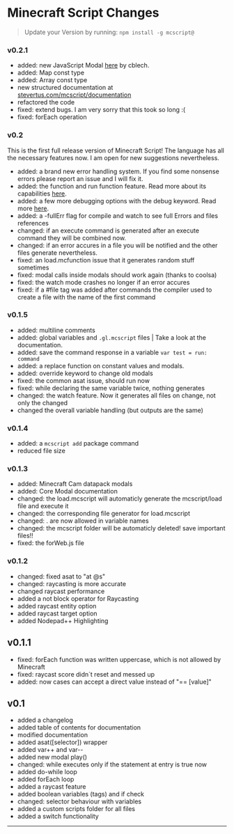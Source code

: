 
Minecraft Script Changes
==============================
> Update your Version by running: `npm install -g mcscript@`
### v0.2.1
* added: new JavaScript Modal [here](https://github.com/Stevertus/mcscript#modaljs) by cblech.
* added: Map const type
* added: Array const type
* new structured documentation at [stevertus.com/mcscript/documentation](https://stevertus.com/mcscript/documentation)
* refactored the code
* fixed: extend bugs. I am very sorry that this took so long :(
* fixed: forEach operation
### v0.2
This is the first full release version of Minecraft Script! The language has all the necessary features now. I am open for new suggestions nevertheless.
* added: a brand new error handling system. If you find some nonsense errors please report an issue and I will fix it.
* added: the function and run function feature. Read more about its capabilities [here](https://github.com/Stevertus/mcscript#functions).
* added: a few more debugging options with the debug keyword. Read more [here](https://github.com/Stevertus/mcscript#debugging).
* added: a -fullErr flag for compile and watch to see full Errors and files references
* changed: if an execute command is generated after an execute command they will be combined now.
* changed: if an error accures in a file you will be notified and the other files generate nevertheless.
* fixed: an load.mcfunction issue that it generates random stuff sometimes
* fixed: modal calls inside modals should work again (thanks to coolsa)
* fixed: the watch mode crashes no longer if an error accures
* fixed: if a #file tag was added after commands the compiler used to create a file with the name of the first command
### v0.1.5
* added: multiline comments
* added: global variables and `.gl.mcscript` files | Take a look at the documentation.
* added: save the command response in a variable `var test = run: command`
* added: a replace function on constant values and modals.
* added: override keyword to change old modals
* fixed: the common asat issue, should run now
* fixed: while declaring the same variable twice, nothing generates
* changed: the watch feature. Now it generates all files on change, not only the changed
* changed the overall variable handling (but outputs are the same)

### v0.1.4
* added: a `mcscript add` package command
* reduced file size

### v0.1.3
* added: Minecraft Cam datapack modals
* added: Core Modal documentation
* changed: the load.mcscript will automaticly generate the mcscript/load file and execute it
* changed: the corresponding file generator for load.mcscript
* changed: . are now allowed in variable names
* changed: the mcscript folder will be automaticly deleted! save important files!!
* fixed: the forWeb.js file

### v0.1.2
* changed: fixed asat to  "at @s"
* changed: raycasting is more accurate
* changed raycast performance
* added a not block operator for Raycasting
* added raycast entity option
* added raycast target option
* added Nodepad++ Highlighting
## v0.1.1
* fixed: forEach function was written uppercase, which is not allowed by Minecraft
* fixed: raycast score didn´t reset and messed up
* added: now cases can accept a direct value instead of "== [value]"
## v0.1
* added a changelog
* added table of contents for documentation
* modified documentation
* added asat([selector]) wrapper
* added var++ and var--
* added new modal play()
* changed: while executes only if the statement at entry is true now
* added do-while loop
* added forEach loop
* added a raycast feature
* added boolean variables (tags) and if check
* changed: selector behaviour with variables
* added a custom scripts folder for all files
* added a switch functionality
____
